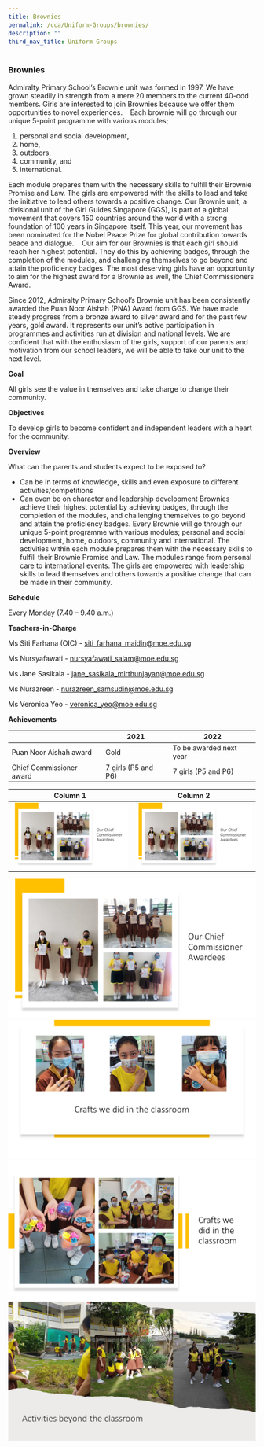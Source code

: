 ```yaml
---
title: Brownies
permalink: /cca/Uniform-Groups/brownies/
description: ""
third_nav_title: Uniform Groups
---
```

### Brownies
Admiralty Primary School’s Brownie unit was formed in 1997. We have grown steadily in strength from a mere 20 members to the current 40-odd members. Girls are interested to join Brownies because we offer them opportunities to novel experiences. 
 
Each brownie will go through our unique 5-point programme with various modules;
1. personal and social development,
2. home,
3. outdoors,
4. community, and
5. international.

Each module prepares them with the necessary skills to fulfill their Brownie Promise and Law. The girls are empowered with the skills to lead and take the initiative to lead others towards a positive change. Our Brownie unit, a divisional unit of the Girl Guides Singapore (GGS), is part of a global movement that covers 150 countries around the world with a strong foundation of 100 years in Singapore itself. This year, our movement has been nominated for the Nobel Peace Prize for global contribution towards peace and dialogue. 
 
Our aim for our Brownies is that each girl should reach her highest potential. They do this by achieving badges, through the completion of the modules, and challenging themselves to go beyond and attain the proficiency badges. The most deserving girls have an opportunity to aim for the highest award for a Brownie as well, the Chief Commissioners Award.

Since 2012, Admiralty Primary School’s Brownie unit has been consistently awarded the Puan Noor Aishah (PNA) Award from GGS. We have made steady progress from a bronze award to silver award and for the past few years, gold award. It represents our unit’s active participation in programmes and activities run at division and national levels. We are confident that with the enthusiasm of the girls, support of our parents and motivation from our school leaders, we will be able to take our unit to the next level.

**Goal**

All girls see the value in themselves and take charge to change their community.

**Objectives**

To develop girls to become confident and independent leaders with a heart for the community.

**Overview**

What can the parents and students expect to be exposed to?

* Can be in terms of knowledge, skills and even exposure to different activities/competitions 
* Can even be on character and leadership development Brownies achieve their highest potential by achieving badges, through the completion of the modules, and challenging themselves to go beyond and attain the proficiency badges. Every Brownie will go through our unique 5-point programme with various modules; personal and social development, home, outdoors, community and international. The activities within each module prepares them with the necessary skills to fulfill their Brownie Promise and Law. The modules range from personal care to international events. The girls are empowered with leadership skills to lead themselves and others towards a positive change that can be made in their community.



<strong>Schedule</strong> 

Every Monday (7.40 – 9.40 a.m.)

**Teachers-in-Charge**

Ms Siti Farhana (OIC) - siti_farhana_maidin@moe.edu.sg

Ms Nursyafawati - nursyafawati_salam@moe.edu.sg

Ms Jane Sasikala - jane_sasikala_mirthunjayan@moe.edu.sg

Ms Nurazreen - nurazreen_samsudin@moe.edu.sg

Ms Veronica Yeo - veronica_yeo@moe.edu.sg


**Achievements**


|  |  2021 |   2022 |
| -------- | -------- | -------- |
|  Puan Noor Aishah award   |   Gold     |   To be awarded next year     |
| Chief Commissioner award     |   7 girls (P5 and P6)    |    7 girls (P5 and P6)    |



| Column 1 | Column 2 |
| -------- | -------- | 
| ![](/images/CCA/Slide4.jpg)    | ![](/images/CCA/Slide4.jpg)    |



![](/images/CCA/Slide4.jpg) ![](/images/CCA/Slide5.jpg) ![](/images/CCA/Slide6.jpg) ![](/images/CCA/Slide7.jpg)